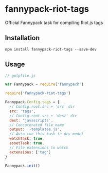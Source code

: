 # fannypack-riot-tags
Official Fannypack task for compiling Riot.js tags

## Installation
`npm install fannypack-riot-tags --save-dev`

## Usage
```javascript
// gulpfile.js

var Fannypack = require('fannypack')

require('fannypack-riot-tags')

Fannypack.Config.tags = {
  // Config.root.src + 'src' dir
  src: 'tags',
  // Config.root.src + 'dest' dir
  dest: 'javascripts',
  // Concatenated file name
  output: '-templates.js',
  // Auto-run this task in dev mode?
  watchTask: true,
  assetTask: true,
  // File extensions to watch
  extensions: ['tag']
}

Fannypack.init()
```

